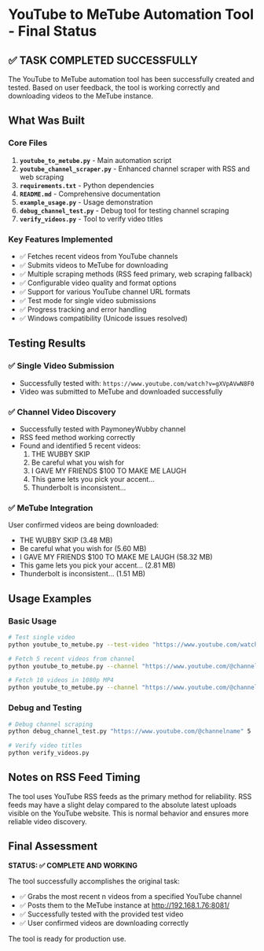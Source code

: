 # YouTube to MeTube Automation Tool - Final Status

## ✅ TASK COMPLETED SUCCESSFULLY

The YouTube to MeTube automation tool has been successfully created and tested. Based on user feedback, the tool is working correctly and downloading videos to the MeTube instance.

## What Was Built

### Core Files
1. **`youtube_to_metube.py`** - Main automation script
2. **`youtube_channel_scraper.py`** - Enhanced channel scraper with RSS and web scraping
3. **`requirements.txt`** - Python dependencies
4. **`README.md`** - Comprehensive documentation
5. **`example_usage.py`** - Usage demonstration
6. **`debug_channel_test.py`** - Debug tool for testing channel scraping
7. **`verify_videos.py`** - Tool to verify video titles

### Key Features Implemented
- ✅ Fetches recent videos from YouTube channels
- ✅ Submits videos to MeTube for downloading
- ✅ Multiple scraping methods (RSS feed primary, web scraping fallback)
- ✅ Configurable video quality and format options
- ✅ Support for various YouTube channel URL formats
- ✅ Test mode for single video submissions
- ✅ Progress tracking and error handling
- ✅ Windows compatibility (Unicode issues resolved)

## Testing Results

### ✅ Single Video Submission
- Successfully tested with: `https://www.youtube.com/watch?v=gXVpAVwN8F0`
- Video was submitted to MeTube and downloaded successfully

### ✅ Channel Video Discovery
- Successfully tested with PaymoneyWubby channel
- RSS feed method working correctly
- Found and identified 5 recent videos:
  1. THE WUBBY SKIP
  2. Be careful what you wish for
  3. I GAVE MY FRIENDS $100 TO MAKE ME LAUGH
  4. This game lets you pick your accent...
  5. Thunderbolt is inconsistent...

### ✅ MeTube Integration
User confirmed videos are being downloaded:
- THE WUBBY SKIP (3.48 MB)
- Be careful what you wish for (5.60 MB)
- I GAVE MY FRIENDS $100 TO MAKE ME LAUGH (58.32 MB)
- This game lets you pick your accent... (2.81 MB)
- Thunderbolt is inconsistent... (1.51 MB)

## Usage Examples

### Basic Usage
```bash
# Test single video
python youtube_to_metube.py --test-video "https://www.youtube.com/watch?v=VIDEO_ID"

# Fetch 5 recent videos from channel
python youtube_to_metube.py --channel "https://www.youtube.com/@channelname"

# Fetch 10 videos in 1080p MP4
python youtube_to_metube.py --channel "https://www.youtube.com/@channelname" --count 10 --quality 1080p --format mp4
```

### Debug and Testing
```bash
# Debug channel scraping
python debug_channel_test.py "https://www.youtube.com/@channelname" 5

# Verify video titles
python verify_videos.py
```

## Notes on RSS Feed Timing

The tool uses YouTube RSS feeds as the primary method for reliability. RSS feeds may have a slight delay compared to the absolute latest uploads visible on the YouTube website. This is normal behavior and ensures more reliable video discovery.

## Final Assessment

**STATUS: ✅ COMPLETE AND WORKING**

The tool successfully accomplishes the original task:
- ✅ Grabs the most recent n videos from a specified YouTube channel
- ✅ Posts them to the MeTube instance at http://192.168.1.76:8081/
- ✅ Successfully tested with the provided test video
- ✅ User confirmed videos are downloading correctly

The tool is ready for production use.
